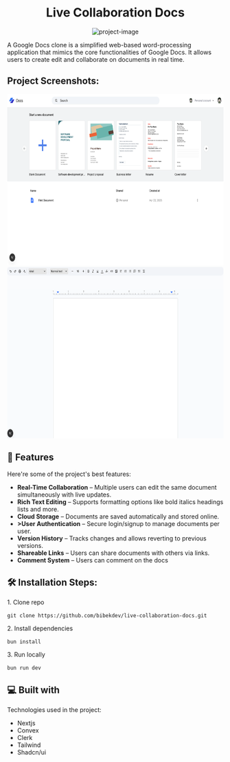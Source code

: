 <h1 align="center" id="title">Live Collaboration Docs</h1>

<p align="center"><img src="https://socialify.git.ci/bibekdev/live-collaboration-docs/image?font=Bitter&amp;language=1&amp;name=1&amp;owner=1&amp;pattern=Plus&amp;stargazers=1&amp;theme=Auto" alt="project-image"></p>

<p id="description">A Google Docs clone is a simplified web-based word-processing application that mimics the core functionalities of Google Docs. It allows users to create edit and collaborate on documents in real time.</p>

<h2>Project Screenshots:</h2>

<img src="./screenshots/s1.png" alt="project-screenshot" width="800" height="400/">

<img src="./screenshots/s2.png" alt="project-screenshot" width="800" height="400/">

  
  
<h2>🧐 Features</h2>

Here're some of the project's best features:

*   <b>Real-Time Collaboration</b> – Multiple users can edit the same document simultaneously with live updates.
*   <b>Rich Text Editing</b> – Supports formatting options like bold italics headings lists and more.
*   <b>Cloud Storage</b> – Documents are saved automatically and stored online.
*   <b>>User Authentication</b> – Secure login/signup to manage documents per user.
*  <b>Version History</b> – Tracks changes and allows reverting to previous versions.
*   <b>Shareable Links</b> – Users can share documents with others via links.
*   <b>Comment System</b> – Users can comment on the docs

<h2>🛠️ Installation Steps:</h2>

<p>1. Clone repo</p>

```
git clone https://github.com/bibekdev/live-collaboration-docs.git
```

<p>2. Install dependencies</p>

```
bun install
```

<p>3. Run locally</p>

```
bun run dev
```

  
  
<h2>💻 Built with</h2>

Technologies used in the project:

*   Nextjs
*   Convex
*   Clerk
*   Tailwind
*   Shadcn/ui
